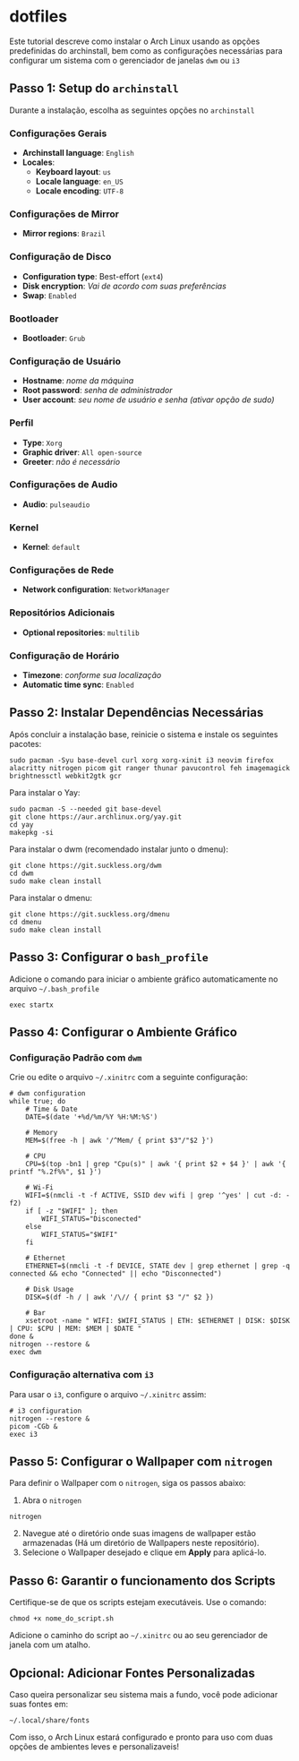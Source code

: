 # dotfiles

Este tutorial descreve como instalar o Arch Linux usando as opções predefinidas do archinstall, bem como as configurações necessárias para configurar um sistema com o gerenciador de janelas `dwm` ou `i3`

## Passo 1: Setup do `archinstall`

Durante a instalação, escolha as seguintes opções no `archinstall`

### Configurações Gerais
- **Archinstall language**: `English`
- **Locales**:
  - **Keyboard layout**: `us`
  - **Locale language**: `en_US`
  - **Locale encoding**: `UTF-8`

### Configurações de Mirror
  - **Mirror regions**: `Brazil`

### Configuração de Disco
- **Configuration type**: Best-effort (`ext4`)
- **Disk encryption**: *Vai de acordo com suas preferências*
- **Swap**: `Enabled`

### Bootloader
- **Bootloader**: `Grub`

### Configuração de Usuário
- **Hostname**: *nome da máquina*
- **Root password**: *senha de administrador*
- **User account**: *seu nome de usuário e senha (ativar opção de sudo)*

### Perfil
  - **Type**: `Xorg`
  - **Graphic driver**: `All open-source`
  - **Greeter**: *não é necessário*

### Configurações de Audio
- **Audio**: `pulseaudio` 

### Kernel
- **Kernel**: `default` 

### Configurações de Rede
- **Network configuration**: `NetworkManager`

### Repositórios Adicionais
- **Optional repositories**: `multilib`

### Configuração de Horário
- **Timezone**: *conforme sua localização*
- **Automatic time sync**: `Enabled`

## Passo 2: Instalar Dependências Necessárias
Após concluir a instalação base, reinicie o sistema e instale os seguintes pacotes:
```
sudo pacman -Syu base-devel curl xorg xorg-xinit i3 neovim firefox alacritty nitrogen picom git ranger thunar pavucontrol feh imagemagick brightnessctl webkit2gtk gcr
```

Para instalar o Yay:
```
sudo pacman -S --needed git base-devel
git clone https://aur.archlinux.org/yay.git
cd yay
makepkg -si
```

Para instalar o dwm (recomendado instalar junto o dmenu):
```
git clone https://git.suckless.org/dwm
cd dwm
sudo make clean install
```

Para instalar o dmenu:
```
git clone https://git.suckless.org/dmenu
cd dmenu
sudo make clean install
```

## Passo 3: Configurar o `bash_profile`

Adicione o comando para iniciar o ambiente gráfico automaticamente no arquivo `~/.bash_profile`
```
exec startx
```

## Passo 4: Configurar o Ambiente Gráfico

### Configuração Padrão com `dwm`
Crie ou edite o arquivo `~/.xinitrc` com a seguinte configuração:
```
# dwm configuration
while true; do
    # Time & Date
    DATE=$(date '+%d/%m/%Y %H:%M:%S')

    # Memory
    MEM=$(free -h | awk '/^Mem/ { print $3"/"$2 }')

    # CPU
    CPU=$(top -bn1 | grep "Cpu(s)" | awk '{ print $2 + $4 }' | awk '{ printf "%.2f%%", $1 }')

    # Wi-Fi
    WIFI=$(nmcli -t -f ACTIVE, SSID dev wifi | grep '^yes' | cut -d: -f2)
    if [ -z "$WIFI" ]; then
        WIFI_STATUS="Disconected"
    else
        WIFI_STATUS="$WIFI"
    fi

    # Ethernet
    ETHERNET=$(nmcli -t -f DEVICE, STATE dev | grep ethernet | grep -q connected && echo "Connected" || echo "Disconnected")

    # Disk Usage
    DISK=$(df -h / | awk '/\// { print $3 "/" $2 })

    # Bar
    xsetroot -name " WIFI: $WIFI_STATUS | ETH: $ETHERNET | DISK: $DISK | CPU: $CPU | MEM: $MEM | $DATE "
done &
nitrogen --restore &
exec dwm
```

### Configuração alternativa com `i3`
Para usar o `i3`, configure o arquivo `~/.xinitrc` assim:
```
# i3 configuration
nitrogen --restore &  
picom -CGb &  
exec i3  
```

## Passo 5: Configurar o Wallpaper com `nitrogen`
Para definir o Wallpaper com o `nitrogen`, siga os passos abaixo:

1. Abra o `nitrogen`
```
nitrogen
```
2. Navegue até o diretório onde suas imagens de wallpaper estão armazenadas (Há um diretório de Wallpapers neste repositório).
3. Selecione o Wallpaper desejado e clique em **Apply** para aplicá-lo.
 
## Passo 6: Garantir o funcionamento dos Scripts
Certifique-se de que os scripts estejam executáveis. Use o comando:
```
chmod +x nome_do_script.sh
```
Adicione o caminho do script ao `~/.xinitrc` ou ao seu gerenciador de janela com um atalho.

## Opcional: Adicionar Fontes Personalizadas
Caso queira personalizar seu sistema mais a fundo, você pode adicionar suas fontes em:
```
~/.local/share/fonts
```

Com isso, o Arch Linux estará configurado e pronto para uso com duas opções de ambientes leves e personalizaveis!
